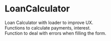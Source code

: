 # LoanCalculator

Loan Calculator with loader to improve UX.<br>
Functions to calculate payments, interest.<br>
Function to deal with errors when filling the form.
    


